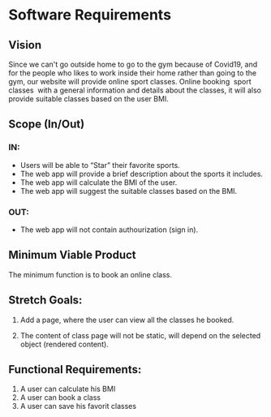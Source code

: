 # Software Requirements

## Vision

Since we can't go outside home to go to the gym because of Covid19, and for the people who likes to work inside their home rather than going to the gym, our website will provide online sport classes. Online booking  sport classes  with a general information and details about the classes, it will also provide suitable classes based on the user BMI.

## Scope (In/Out)

### IN:

* Users will be able to “Star” their favorite sports.
* The web app will provide a brief description about the sports it includes.
* The web app will calculate the BMI of the user.
* The web app will suggest the suitable classes based on the BMI.

### OUT:

* The web app will not contain authourization (sign in).

## Minimum Viable Product 

 The minimum function is to book an online class.


## Stretch Goals:

1. Add a page, where the user can view all the classes he booked.

2. The content of class page will not be static, will depend on the selected object (rendered content).

## Functional Requirements:
1. A user can calculate his BMI
3. A user can book a class
4. A user can save his favorit classes




